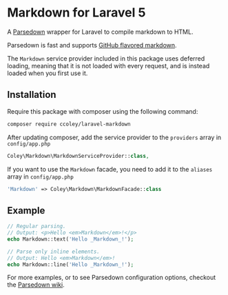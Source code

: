 # Markdown for Laravel 5

A [Parsedown][1] wrapper for Laravel to compile markdown to HTML.

Parsedown is fast and supports [GitHub flavored markdown][2].

The `Markdown` service provider included in this package uses deferred loading, meaning that it is not loaded with every request, and is instead loaded when you first use it.

## Installation

Require this package with composer using the following command:

```sh
composer require ccoley/laravel-markdown
```

After updating composer, add the service provider to the `providers` array in `config/app.php`

```php
Coley\Markdown\MarkdownServiceProvider::class,
```

If you want to use the `Markdown` facade, you need to add it to the `aliases` array in `config/app.php`

```php
'Markdown' => Coley\Markdown\MarkdownFacade::class
```

## Example

```php
// Regular parsing.
// Output: <p>Hello <em>Markdown</em>!</p>
echo Markdown::text('Hello _Markdown_!');

// Parse only inline elements.
// Output: Hello <em>Markdown</em>!
echo Markdown::line('Hello _Markdown_!');
```

For more examples, or to see Parsedown configuration options, checkout the [Parsedown wiki][3].

[1]: http://parsedown.org/ "Official Parsedown Website"
[2]: https://help.github.com/articles/github-flavored-markdown/ "GFM Help"
[3]: https://github.com/erusev/parsedown/wiki "Parsedown Wiki"
